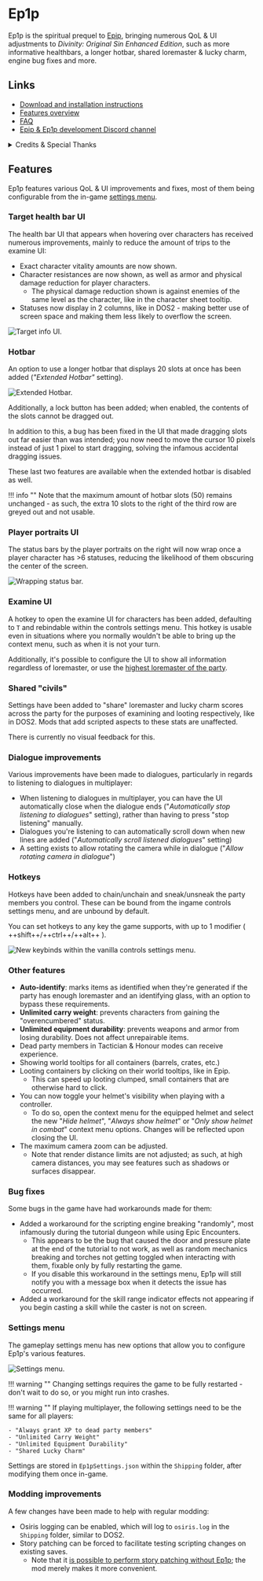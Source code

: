 # Ep1p

Ep1p is the spiritual prequel to [Epip](https://pinewood.team/epip), bringing numerous QoL & UI adjustments to *Divinity: Original Sin Enhanced Edition*, such as more informative healthbars, a longer hotbar, shared loremaster & lucky charm, engine bug fixes and more.

## Links
- [Download and installation instructions](download.md)
- [Features overview](#features)
- [FAQ](faq.md)
- [Epip & Ep1p development Discord channel](https://discord.gg/SevYmQc573)

<details markdown="1">
<summary>Credits & Special Thanks</summary>
Special thanks to:

- Norbyte, without whose reverse-engineering mentoring and motivation this project likely would've taken years longer to develop.
    - Ep1p also makes use of code from his DOS2 extender as boilerplate.
- The Epic Encounters community, for keeping interest in DOS1 alive.
    - Special thanks to Ameranth & bleah11 for the motivation to look into the scripting engine bugs.
</details>

## Features
Ep1p features various QoL & UI improvements and fixes, most of them being configurable from the in-game [settings menu](#settings-menu).

### Target health bar UI
The health bar UI that appears when hovering over characters has received numerous improvements, mainly to reduce the amount of trips to the examine UI:

- Exact character vitality amounts are now shown.
- Character resistances are now shown, as well as armor and physical damage reduction for player characters.
    - The physical damage reduction shown is against enemies of the same level as the character, like in the character sheet tooltip.
- Statuses now display in 2 columns, like in DOS2 - making better use of screen space and making them less likely to overflow the screen.

![Target info UI.](img/features/target_info.png)

### Hotbar
An option to use a longer hotbar that displays 20 slots at once has been added (*"Extended Hotbar"* setting).

![Extended Hotbar.](img/features/bottom_bar.png)

Additionally, a lock button has been added; when enabled, the contents of the slots cannot be dragged out.

In addition to this, a bug has been fixed in the UI that made dragging slots out far easier than was intended; you now need to move the cursor 10 pixels instead of just 1 pixel to start dragging, solving the infamous accidental dragging issues.

These last two features are available when the extended hotbar is disabled as well.

!!! info ""
    Note that the maximum amount of hotbar slots (50) remains unchanged - as such, the extra 10 slots to the right of the third row are greyed out and not usable.

### Player portraits UI
The status bars by the player portraits on the right will now wrap once a player character has >6 statuses, reducing the likelihood of them obscuring the center of the screen.

![Wrapping status bar.](img/features/player_info.png)

### Examine UI
A hotkey to open the examine UI for characters has been added, defaulting to `T` and rebindable within the controls settings menu. This hotkey is usable even in situations where you normally wouldn't be able to bring up the context menu, such as when it is not your turn.

Additionally, it's possible to configure the UI to show all information regardless of loremaster, or use the [highest loremaster of the party](#shared-civils).

### Shared "civils"
Settings have been added to "share" loremaster and lucky charm scores across the party for the purposes of examining and looting respectively, like in DOS2. Mods that add scripted aspects to these stats are unaffected.

There is currently no visual feedback for this.

### Dialogue improvements
Various improvements have been made to dialogues, particularly in regards to listening to dialogues in multiplayer:

- When listening to dialogues in multiplayer, you can have the UI automatically close when the dialogue ends ("*Automatically stop listening to dialogues*" setting), rather than having to press "stop listening" manually.
- Dialogues you're listening to can automatically scroll down when new lines are added ("*Automatically scroll listened dialogues*" setting)
- A setting exists to allow rotating the camera while in dialogue ("*Allow rotating camera in dialogue*")

### Hotkeys
Hotkeys have been added to chain/unchain and sneak/unsneak the party members you control. These can be bound from the ingame controls settings menu, and are unbound by default.

You can set hotkeys to any key the game supports, with up to 1 modifier ( ++shift++/++ctrl++/++alt++ ).

![New keybinds within the vanilla controls settings menu.](img/features/controls_menu.png)

### Other features
- **Auto-identify**: marks items as identified when they're generated if the party has enough loremaster and an identifying glass, with an option to bypass these requirements.
- **Unlimited carry weight**: prevents characters from gaining the "overencumbered" status.
- **Unlimited equipment durability**: prevents weapons and armor from losing durability. Does not affect unrepairable items.
- Dead party members in Tactician & Honour modes can receive experience.
- Showing world tooltips for all containers (barrels, crates, etc.)
- Looting containers by clicking on their world tooltips, like in Epip.
    - This can speed up looting clumped, small containers that are otherwise hard to click.
- You can now toggle your helmet's visibility when playing with a controller.
    - To do so, open the context menu for the equipped helmet and select the new "*Hide helmet*", "*Always show helmet*" or "*Only show helmet in combat*" context menu options. Changes will be reflected upon closing the UI.
- The maximum camera zoom can be adjusted.
    - Note that render distance limits are not adjusted; as such, at high camera distances, you may see features such as shadows or surfaces disappear.
    
### Bug fixes
Some bugs in the game have had workarounds made for them:

- Added a workaround for the scripting engine breaking "randomly", most infamously during the tutorial dungeon while using Epic Encounters.
    - This appears to be the bug that caused the door and pressure plate at the end of the tutorial to not work, as well as random mechanics breaking and torches not getting toggled when interacting with them, fixable only by fully restarting the game.
    - If you disable this workaround in the settings menu, Ep1p will still notify you with a message box when it detects the issue has occurred.
- Added a workaround for the skill range indicator effects not appearing if you begin casting a skill while the caster is not on screen.

### Settings menu
The gameplay settings menu has new options that allow you to configure Ep1p's various features.

![Settings menu.](img/features/settings_menu.png)

!!! warning ""
    Changing settings requires the game to be fully restarted - don't wait to do so, or you might run into crashes.

!!! warning ""
    If playing multiplayer, the following settings need to be the same for all players:

    - "Always grant XP to dead party members"
    - "Unlimited Carry Weight"
    - "Unlimited Equipment Durability"
    - "Shared Lucky Charm"

Settings are stored in `Ep1pSettings.json` within the `Shipping` folder, after modifying them once in-game.

### Modding improvements
A few changes have been made to help with regular modding:

- Osiris logging can be enabled, which will log to `osiris.log` in the `Shipping` folder, similar to DOS2.
- Story patching can be forced to facilitate testing scripting changes on existing saves.
    - Note that it [is possible to perform story patching without Ep1p](re/osiris.md#story-patching); the mod merely makes it more convenient.